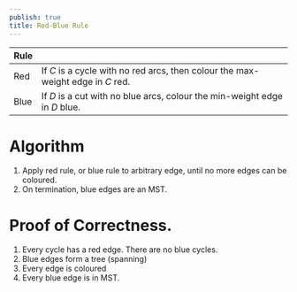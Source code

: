 ```yaml
---
publish: true
title: Red-Blue Rule
---
```


| Rule |                                                                                 |
| ---- | ------------------------------------------------------------------------------- |
| Red  | If $C$ is a cycle with no red arcs, then colour the max-weight edge in $C$ red. |
| Blue | If $D$ is a cut with no blue arcs, colour the min-weight edge in $D$ blue.      |
# Algorithm
1. Apply red rule, or blue rule to arbitrary edge, until no more edges can be coloured.
2. On termination, blue edges are an MST.

# Proof of Correctness.
1. Every cycle has a red edge. There are no blue cycles.
2. Blue edges form a tree (spanning)
3. Every edge is coloured
4. Every blue edge is in MST.
